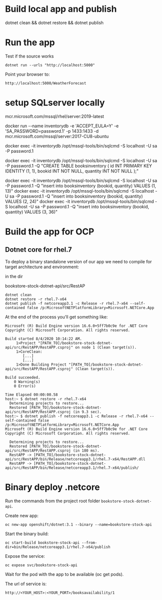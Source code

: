 # Build local app and publish

dotnet clean && dotnet restore && dotnet publish

# Run the app

Test if the source works

```
dotnet run --urls "http://localhost:5000"
```

Point your browser to:

```
http://localhost:5000/WeatherForecast
```

# setup SQLserver locally

mcr.microsoft.com/mssql/rhel/server:2019-latest

docker run --name inventorydb -e 'ACCEPT_EULA=Y' -e 'SA_PASSWORD=password.1' -p 1433:1433 -d mcr.microsoft.com/mssql/server:2017-CU8-ubuntu

docker exec -it inventorydb /opt/mssql-tools/bin/sqlcmd -S localhost -U sa -P password.1

docker exec -it inventorydb /opt/mssql-tools/bin/sqlcmd -S localhost -U sa -P password.1 -Q "CREATE TABLE booksinventory (     id INT PRIMARY KEY IDENTITY (1, 1),     bookid INT NOT NULL,    quantity INT NOT NULL    );"

docker exec -it inventorydb /opt/mssql-tools/bin/sqlcmd -S localhost -U sa -P password.1 -Q "insert into booksinventory (bookid, quantity) VALUES (1, 13)"
docker exec -it inventorydb /opt/mssql-tools/bin/sqlcmd -S localhost -U sa -P password.1 -Q "insert into booksinventory (bookid, quantity) VALUES (2, 24)"
docker exec -it inventorydb /opt/mssql-tools/bin/sqlcmd -S localhost -U sa -P password.1 -Q "insert into booksinventory (bookid, quantity) VALUES (3, 36)"



# Build the app for OCP

## Dotnet core for rhel.7

To deploy a binary standalone version of our app we need to compile for target architecture and environment:

in the dir 

bookstore-stock-dotnet-api/src/RestAP

```
dotnet clean
dotnet restore -r rhel.7-x64
dotnet publish -f netcoreapp3.1 -c Release -r rhel.7-x64 --self-contained false /p:MicrosoftNETPlatformLibrary=Microsoft.NETCore.App
```

At the end of the process you'll get something like:

```
Microsoft (R) Build Engine version 16.6.0+5ff7b0c9e for .NET Core
Copyright (C) Microsoft Corporation. All rights reserved.

Build started 8/4/2020 10:14:22 AM.
     1>Project "[PATH_TO]/bookstore-stock-dotnet-api/src/RestAPP/RestAPP.csproj" on node 1 (Clean target(s)).
     1>CoreClean:
        [...]
        [...]        
     1>Done Building Project "[PATH_TO]/bookstore-stock-dotnet-api/src/RestAPP/RestAPP.csproj" (Clean target(s)).

Build succeeded.
    0 Warning(s)
    0 Error(s)

Time Elapsed 00:00:00.58
host:~ $ dotnet restore -r rhel.7-x64
  Determining projects to restore...
  Restored [PATH_TO]/bookstore-stock-dotnet-api/src/RestAPP/RestAPP.csproj (in 9.3 sec).
host:~ $ dotnet publish -f netcoreapp3.1 -c Release -r rhel.7-x64 --self-contained false /p:MicrosoftNETPlatformLibrary=Microsoft.NETCore.App
Microsoft (R) Build Engine version 16.6.0+5ff7b0c9e for .NET Core
Copyright (C) Microsoft Corporation. All rights reserved.

  Determining projects to restore...
  Restored [PATH_TO]/bookstore-stock-dotnet-api/src/RestAPP/RestAPP.csproj (in 180 ms).
  RestAPP -> [PATH_TO]/bookstore-stock-dotnet-api/src/RestAPP/bin/Release/netcoreapp3.1/rhel.7-x64/RestAPP.dll
  RestAPP -> [PATH_TO]/bookstore-stock-dotnet-api/src/RestAPP/bin/Release/netcoreapp3.1/rhel.7-x64/publish/
  ```

# Binary deploy .netcore

Run the commands from the  project root folder ```bookstore-stock-dotnet-api```.

Create new app:

```
oc new-app openshift/dotnet:3.1 --binary --name=bookstore-stock-api
```

Start the binary build:

```
oc start-build bookstore-stock-api --from-dir=bin/Release/netcoreapp3.1/rhel.7-x64/publish
```

Expose the service:

```
oc expose svc/bookstore-stock-api
```

Wait for the pod with the app to be available (oc get pods).

The url of service is:

```
http://<YOUR_HOST>:<YOUR_PORT>/booksavailability/1
```
